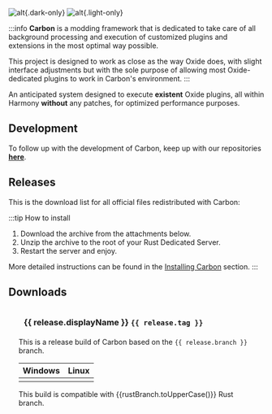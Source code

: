 ![alt](/logos/carbon-banner-dark.webp){.dark-only}
![alt](/logos/carbon-banner-light.webp){.light-only}

<script setup>
import { VPBadge } from 'vitepress/theme'

const getDownloadUrl = (tag, build) => {
    return "https://github.com/CarbonCommunity/Carbon/releases/download/" + tag + "_build/" + build
}

const getBorderColor = (release) => {
    switch(release.priority) {
        case -1:
            return "#8f3333"
        case 1:
            return "#6a6a0c"
    }
    return "#44444400"
}

const releases = [
    {
        color: "#8f3333",
        displayName: "Production Build",
        branch: "production",
        tag: "production_build",
        rustBranches: ["public", "release"],
        builds: [
        {
            name: "Release"
        },
        {
            name: "Minimal"
        }] 
    },
    {
        color: "#6a6a0c",
        priority: 1,
        displayName: "Edge Build",
        branch: "develop",
        tag: "edge_build",
        rustBranches: ["public", "release"],
        builds: [
        {
            name: "Debug"
        },
        {
            name: "Minimal"
        }]
    },
    {
        color: "#0c676a",
        priority: 1,
        displayName: "QA Build",
        branch: "qa",
        tag: "qa_build",
        rustBranches: ["public", "release", "staging"],
        builds: [
        {
            name: "Debug"
        },
        {
            name: "Release"
        },
        {
            name: "Minimal"
        }]
    },
    {
        displayName: "Preview Build",
        branch: "preview",
        tag: "preview_build",
        rustBranches: ["public", "release"],
        builds: [
        {
            name: "Debug"
        },
        {
            name: "Minimal"
        }]
    },
    {
        displayName: "Rust (Beta) Staging Build",
        branch: "rust_beta/staging",
        tag: "rustbeta_staging_build",
        rustBranches: ["staging"],
        builds: [
        {
            name: "Debug"
        },
        {
            name: "Minimal"
        }]
    },
    {
        displayName: "Rust (Beta) Release Build",
        branch: "rust_beta/release",
        tag: "rustbeta_release_build",
        rustBranches: ["release"],
        builds: [
        {
            name: "Debug"
        },
        {
            name: "Release"
        },
        {
            name: "Minimal"
        }]
    },
    {
        displayName: "Rust (Beta) Aux01 Build",
        branch: "rust_beta/aux01",
        tag: "rustbeta_aux01_build",
        rustBranches: ["aux01"],
        builds: [
        {
            name: "Debug"
        },
        {
            name: "Minimal"
        }]
    },
    {
        displayName: "Rust (Beta) Aux02 Build",
        branch: "rust_beta/aux02",
        tag: "rustbeta_aux02_build",
        rustBranches: ["aux02"],
        builds: [
        {
            name: "Debug"
        },
        {
            name: "Minimal"
        }]
    },
    {
        displayName: "Rust (Beta) Aux03 Build",
        branch: "rust_beta/aux03",
        tag: "rustbeta_aux03_build",
        rustBranches: ["aux03"],
        builds: [
        {
            name: "Debug"
        },
        {
            name: "Minimal"
        }]
    }
]

</script>

:::info 
**Carbon** is a modding framework that is dedicated to take care of all background processing and execution of customized plugins and extensions in the most optimal way possible.

This project is designed to work as close as the way Oxide does, with slight interface adjustments but with the sole purpose of allowing most Oxide-dedicated plugins to work in Carbon's environment.
:::

An anticipated system designed to execute **existent** Oxide plugins, all within Harmony **without** any patches, for optimized performance purposes.

## Development

To follow up with the development of Carbon, keep up with our repositories [**here**](https://github.com/CarbonCommunity).

## Releases  
This is the download list for all official files redistributed with Carbon:

:::tip How to install
1. Download the archive from the attachments below.
2. Unzip the archive to the root of your Rust Dedicated Server.
3. Restart the server and enjoy.

More detailed instructions can be found in the [Installing Carbon](./installing-carbon.md) section.
:::

## Downloads
<div class="plugin-tabs" v-for="release in releases" :key="release" :style="'border: 1px solid' + (release.color == null ? '#44444400' : release.color)">
    <div style="padding: 20px;">
    <h3 :id="release.tag" style="margin: 0px 0 20px 10px"><a class="header-anchor" :href="'#' + release.tag"/> {{ release.displayName }} <code><a :href="'https://github.com/CarbonCommunity/Carbon/tree/' + release.branch" target="_blank">{{ release.tag }}</a></code></h3>
    This is a release build of Carbon based on the <code>{{ release.branch }}</code> branch.
    <table>
    <thead>
    <tr>
        <th>Windows</th>
        <th>Linux</th>
    </tr>
    </thead>
    <tbody>
        <tr v-for="build in release.builds" :key="build">
        <td><CarbonButton style="width: 140px;" :href="'https://github.com/CarbonCommunity/Carbon/releases/download/' + release.tag + '/Carbon.Windows.' + build.name + '.zip'" :text="build.name + ' Build'" external/></td>
        <td><CarbonButton style="width: 140px;" :href="'https://github.com/CarbonCommunity/Carbon/releases/download/' + release.tag + '/Carbon.Linux.' + build.name + '.tar.gz'" :text="build.name + ' Build'" external/></td>
        </tr>
    </tbody>
    </table>
    This build is compatible with <a :href="'https://steamdb.info/app/258550/depots/?branch=' + rustBranch" target="_blank" v-for="rustBranch in release.rustBranches" :key="rustBranch"><VPBadge type="warning">{{rustBranch.toUpperCase()}} <CarbonIcons icon="ExternalLink" size="14"/></VPBadge></a> Rust branch.
    </div>
</div>